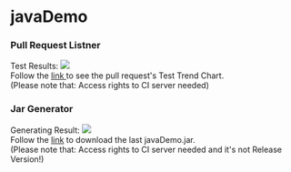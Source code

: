 # javaDemo

<h3>Pull Request Listner</h3> 
Test Results: <a href='http://danik22.fzi.de:8080/view/javaDemo/job/Pull_request_listner_javaDemo/'><img src='http://danik22.fzi.de:8080/view/javaDemo/job/Pull_request_listner_javaDemo/badge/icon'></a><br>
Follow the <a href='http://danik22.fzi.de:8080/view/javaDemo/job/Pull_request_listner_javaDemo/test/trend'>link
</a> to see the pull request's Test Trend Chart.<br> (Please note that: Access rights to CI server needed)

<h3>Jar Generator</h3> 
Generating Result: <a href='http://danik22.fzi.de:8080/view/javaDemo/job/master_listner_javaDemo/11/'><img src='http://danik22.fzi.de:8080/view/javaDemo/job/master_listner_javaDemo/11/badge/icon'></a><br>
Follow the <a href='http://danik22.fzi.de:8080/view/javaDemo/job/master_listner_javaDemo/ws/store/Yan_Bi_Test/javaDemo.jar'> link</a> to download the last javaDemo.jar.<br>(Please note that: Access rights to CI server needed and it's not Release Version!)





